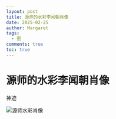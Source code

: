 ```yaml
---
layout: post
title: 源师的水彩李闻朝肖像
date: 2025-02-25
author: Margaret
tags:
  - 图
comments: true
toc: true
---
```


# 源师的水彩李闻朝肖像
神迹

![源师水彩肖像](https://s2.loli.net/2025/02/25/dXhJ1bSYvGjy7EH.jpg)
